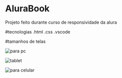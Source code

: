 # AluraBook
Projeto feito durante curso de responsividade da alura

#tecnologias 
.html
.css
.vscode

#tamanhos de telas

![para pc](https://github.com/sossego922/AluraBook/assets/62663466/d5f5c296-c757-4a9e-a108-2fdafc54dcf8)


![tablet](https://github.com/sossego922/AluraBook/assets/62663466/5593a9df-973b-459c-9ff5-aa7baddf4256)


![para celular](https://github.com/sossego922/AluraBook/assets/62663466/007e12d8-a0d0-4587-8e7d-3344268134c2)
